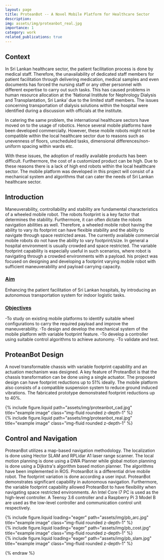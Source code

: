 ```yaml
---
layout: page
title: ProteanBot -- A Novel Mobile Platform for Healthcare Sector
description: 
img: assets/img/proteanbot_real.jpg
importance: 1
category: work
related_publications: true
---
```


<h2>Context</h2>
In Sri Lankan healthcare sector, the patient facilitation process is done by medical staff. Therefore, the unavailability of dedicated staff members for patient facilitation through delivering medication, medical samples and even documents has forced the nursing staff or any other personnel with different expertise to carry out such tasks. This has caused problems in human resource allocation at the ‘National Institute for Nephrology Dialysis and Transplantation, Sri Lanka’ due to the limited staff members. The issues concerning transportation of dialysis solutions within the hospital were identified during a discussion with officials at the institute.

In catering the same problem, the international healthcare sectors have moved on to the usage of robotics. Hence several mobile platforms have been developed commercially. However, these mobile robots might not be compatible within the local healthcare sector due to reasons such as unevenness of floors, unscheduled tasks, dimensional differences/non-uniform spacing within wards etc.

With these issues, the adoption of readily available products has been difficult. Furthermore, the cost of a customized product can be high. Due to these reasons there is a lack of high end robots within the local healthcare sector. The mobile platform was developed in this project will consist of a mechanical system and algorithms that can cater the needs of Sri Lankan healthcare sector. 

<h2>Introduction</h2>

Maneuverability, controllability and stability are fundamental characteristics of a wheeled mobile robot. The robots footprint is a key factor that determines the stability. Furthermore, it can often dictate the robots navigation abilities as well. Therefore, a wheeled mobile robot having the ability to vary its footprint can have flexible stability and the ability to navigate through space restricted areas. The currently available commercial mobile robots do not have the ability to vary footprint/size. In general a hospital environment is usually crowded and space restricted. The variable footprint capability is especially useful in such scenarios, where robot is navigating through a crowded environments with a payload. his project was focused on designing and developing a footprint varying mobile robot with sufficient maneuverability and payload carrying capacity.

<h3><u>Aim</u></h3>
Enhancing the patient facilitation of Sri Lankan hospitals, by introducing an autonomous transportation system for indoor logistic tasks.

<h3><u>Objectives</u></h3>
-To study on existing mobile platforms to identify suitable wheel configurations to carry the required payload and improve the maneuverability.
-To design and develop the mechanical system of the mobile platform with variable footprint feature.
-To develop a controller using suitable control algorithms to achieve autonomy.
-To validate and test.

<h2>ProteanBot Design</h2>

A novel transformable chassis with variable footprint capability and an actuation mechanism was designed. A key feature of ProteanBot is that the chassis transformation can be done using a single actuator. The proposed design can have footprint reductions up to 51% ideally.  The mobile platform also consists of a compatible suspension system to reduce ground induced vibrations. The fabricated prototype demonstrated footprint reductions up to 40%.

<div class="row justify-content-sm-center">
    <div class="col-sm-8 mt-3 mt-md-0">
        {% include figure.liquid path="assets/img/proteanbot_cad.jpg" title="example image" class="img-fluid rounded z-depth-1" %}
    </div>
    <div class="col-sm-4 mt-3 mt-md-0">
        {% include figure.liquid path="assets/img/proteanbot_real.jpg" title="example image" class="img-fluid rounded z-depth-1" %}
    </div>
</div>

<h2>Control and Navigation</h2>

ProteanBot utilizes a map-based navigation methodology. The localization is done using Hector SLAM and RPLidar A1 laser range scanner. The local motion planning is done using a DWA Planner while global motion planning is done using a Dijkstra's algorithm based motion planner. The algorithms have been implemented in ROS. ProteanBot is a differential drive mobile robot. The footprint variation is done according a user input. ProteanBot demonstrates significant capability in autonomous navigation. Furthermore, the variable footprint capability allowed ProteanBot to have flexibility when navigating space restricted environments. An Intel Core I7 PC is used as the high-level controller. A Teensy 3.6 controller and a Raspberry Pi 3 Model B are used as the low-level controller and communication control unit respectively. 

<div class="row">
    <div class="col-sm mt-3 mt-md-0">
        {% include figure.liquid loading="eager" path="assets/img/pb_arc.jpg" title="example image" class="img-fluid rounded z-depth-1" %}
    </div>
    <div class="col-sm mt-3 mt-md-0">
        {% include figure.liquid loading="eager" path="assets/img/pb_cost.jpg" title="example image" class="img-fluid rounded z-depth-1" %}
    </div>
    <div class="col-sm mt-3 mt-md-0">
        {% include figure.liquid loading="eager" path="assets/img/pb_slam.jpg" title="example image" class="img-fluid rounded z-depth-1" %}
    </div>
</div>


{% endraw %}
